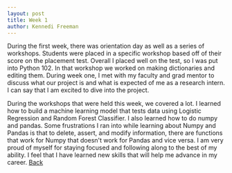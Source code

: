 ```yaml
---
layout: post
title: Week 1
author: Kennedi Freeman
---
```


During the first week, there was orientation day as well as a series of workshops. Students were placed in a specific workshop based off of their score on the placement test. Overall I placed well on the test, so I was put into Python 102. In that workshop we worked on making dictionaries and editing them. During week one, I met with my faculty and grad mentor to discuss what our project is and what is expected of me as a research intern. I can say that I am excited to dive into the project. 

During the workshops that were held this week, we covered a lot. I learned how to build a machine learning model that tests data using Logistic Regression and Random Forest Classifier. I also learned how to do numpy and pandas. Some frustrations I ran into while learning about Numpy and Pandas is that to delete, assert, and modify information, there are functions that work for Numpy that doesn't work for Pandas and vice versa. I am very proud of myself for staying focused and following along to the best of my ability. I feel that I have learned new skills that will help me advance in my career.
[Back](./)
